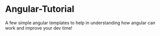 Angular-Tutorial
=================

A few simple angular templates to help in understanding how angular can work and improve your dev time!
